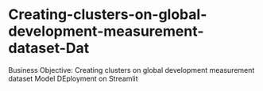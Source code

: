 # Creating-clusters-on-global-development-measurement-dataset-Dat
Business Objective: Creating clusters on global development measurement dataset 
Model  DEployment on Streamlit
